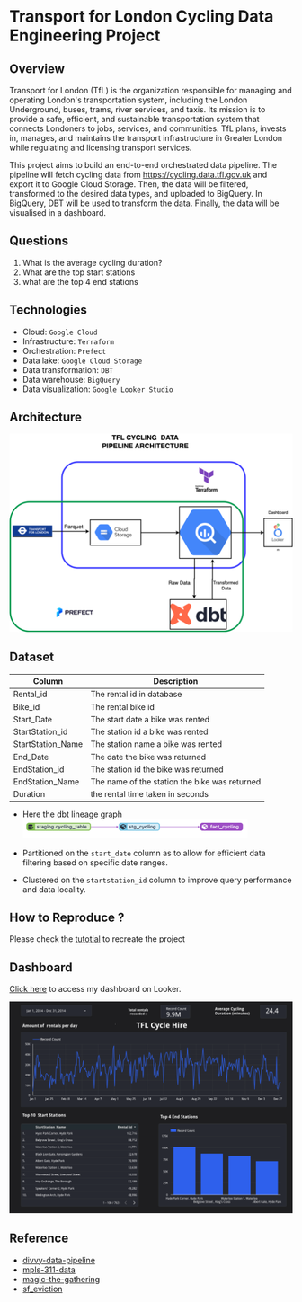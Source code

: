 # Transport for London Cycling Data Engineering Project


## Overview
Transport for London (TfL) is the organization responsible for managing and operating London's transportation system, including the London Underground, buses, trams, river services, and taxis. Its mission is to provide a safe, efficient, and sustainable transportation system that connects Londoners to jobs, services, and communities. TfL plans, invests in, manages, and maintains the transport infrastructure in Greater London while regulating and licensing transport services.

This project aims to build an end-to-end orchestrated data pipeline. The pipeline will fetch cycling data from https://cycling.data.tfl.gov.uk and export it to Google Cloud Storage. Then, the data will be filtered, transformed to the desired data types, and uploaded to BigQuery. In BigQuery, DBT will be used to transform the data. Finally, the data will be visualised in a dashboard.

## Questions
1. What is the average cycling duration?
2. What are the top start stations
3. what are the top 4  end stations


## Technologies
- Cloud: `Google Cloud`
- Infrastructure: `Terraform`
- Orchestration: `Prefect`
- Data lake: `Google Cloud Storage`
- Data transformation: `DBT`
- Data warehouse: `BigQuery`
- Data visualization: `Google Looker Studio`

## Architecture
<p align="center">
<img src="images/Cycling_DE_Project_Architecture.png" width="800">
</p>


## Dataset

| Column | Description | 
|--------|-------------|
| Rental_id | The rental id in database |
| Bike_id | The rental bike id|
| Start_Date | The start date a bike was rented|
| StartStation_id | The station id a bike was rented  |
| StartStation_Name | The station name a bike was rented |
| End_Date | The date the bike was returned |
| EndStation_id | The station id the bike was returned |
| EndStation_Name | The name of the station the bike was returned |
| Duration | the rental time taken in seconds  |


- Here the dbt lineage graph <img src="images/dbt_model_linage.png" width="400">

- Partitioned on the `start_date` column as to allow for efficient data filtering based on specific date ranges.
- Clustered on the `startstation_id` column to improve query performance and data locality.


## How to Reproduce ?

Please check the [tutotial](Tutorial.md) to recreate the project

## Dashboard
[Click here](https://lookerstudio.google.com/u/3/reporting/fbadcee0-64bf-4771-8187-960e6ad0f0fa/page/6g7MD) to access my dashboard on Looker.

<p align="center">
<img src="images/dashboard.png" width="800">
</p>

## Reference

- [divvy-data-pipeline](https://github.com/ETM1123/divvy-data-pipeline.git)
- [mpls-311-data](https://github.com/mikecolemn/mpls-311-data.git)
- [magic-the-gathering](https://github.com/VincenzoGalante/magic-the-gathering.git)
- [sf_eviction](https://github.com/sanyassyed/sf_eviction.git)
